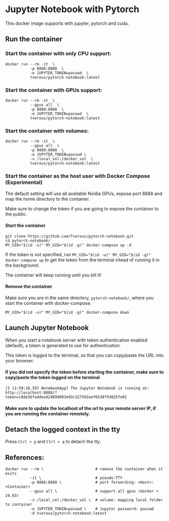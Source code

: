 # Jupyter Notebook with Pytorch

This docker image supports with jupyter, pytorch and cuda.

## Run the container

### Start the container with only CPU support:
```
docker run --rm -it  \
           -p 8888:8888  \
           -e JUPYTER_TOKEN=passwd  \
           tverous/pytorch-notebook:latest
```

### Start the container with GPUs support:
```
docker run --rm -it  \
           --gpus all  \
           -p 8888:8888  \
           -e JUPYTER_TOKEN=passwd  \
           tverous/pytorch-notebook:latest
```

### Start the container with volumes:
```
docker run --rm -it  \
           --gpus all  \
           -p 8888:8888  \
           -e JUPYTER_TOKEN=passwd \
           -v /local_vol:/docker_vol  \
           tverous/pytorch-notebook:latest
```

### Start the container as the host user with Docker Compose (Experimental)

The default setting will use all available Nvidia GPUs, expose port 8888 and map the home directory to the container.

Make sure to change the token if you are going to expose the container to the public.

#### Start the container
```
git clone https://github.com/Tverous/pytorch-notebook.git
cd pytorch-notebook/
MY_UID="$(id -u)" MY_GID="$(id -g)" docker-compose up -d
```

If the token is not specified, run `MY_UID="$(id -u)" MY_GID="$(id -g)" docker-compose up` to get the token from the terminal intead of running it in the background.


The container will keep running until you kill it!

#### Remove the container

Make sure you are in the same directory, `pytorch-notebook/`, where you start the container with docker-compose.

```
MY_UID="$(id -u)" MY_GID="$(id -g)" docker-compose down
```

## Launch Jupyter Notebook

When you start a notebook server with token authentication enabled (default), a token is generated to use for authentication. 

This token is logged to the terminal, so that you can copy/paste the URL into your browser:

#### If you did not specify the token before starting the container, make sure to copy/paste the token logged on the terminal

```
[I 11:59:16.597 NotebookApp] The Jupyter Notebook is running at:
http://localhost:8888/?token=c8de56fa4deed24899803e93c227592aef6538f93025fe01
```

#### Make sure to update the localhost of the url to your remote server IP, if you are running the container remotely.

## Detach the logged context in the tty

Press `Ctrl + p` and `Ctrl + q` to detach the tty.

## References:
```
docker run --rm \                       # remove the container when it exits
           -it \                        # pseudo-TTY
           -p 8888:8888 \               # port forwarding: <Host>:<Container>
           --gpus all \                 # support all gpus (docker > 19.03)
           -v /local_vol:/docker_vol \  # volume: mapping local folder to container
           -e JUPYTER_TOKEN=passwd \    # Jupyter password: passwd
           -d tverous/pytorch-notebook:latest
```
